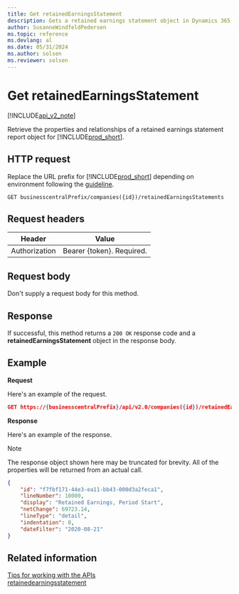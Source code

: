```yaml
---
title: Get retainedEarningsStatement  
description: Gets a retained earnings statement object in Dynamics 365 Business Central.
author: SusanneWindfeldPedersen
ms.topic: reference
ms.devlang: al
ms.date: 05/31/2024
ms.author: solsen
ms.reviewer: solsen
---
```


# Get retainedEarningsStatement

[!INCLUDE[api_v2_note](../../../includes/api_v2_note.md)]

Retrieve the properties and relationships of a retained earnings statement report object for [!INCLUDE[prod_short](../../../includes/prod_short.md)].

## HTTP request
Replace the URL prefix for [!INCLUDE[prod_short](../../../includes/prod_short.md)] depending on environment following the [guideline](../../v2.0/endpoints-apis-for-dynamics.md).
```
GET businesscentralPrefix/companies({id})/retainedEarningsStatements
```

## Request headers

|Header         |Value                     |
|---------------|--------------------------|
|Authorization  |Bearer {token}. Required. |

## Request body
Don't supply a request body for this method.

## Response
If successful, this method returns a ```200 OK``` response code and a **retainedEarningsStatement** object in the response body.

## Example

**Request**

Here's an example of the request.
```json
GET https://{businesscentralPrefix}/api/v2.0/companies({id})/retainedEarningsStatements?$orderby=lineNumber&$filter=dateFilter ge 2019-01-01 and dateFilter le 2020-12-31
```

**Response**

Here's an example of the response. 

> [!NOTE]  
>   The response object shown here may be truncated for brevity. All of the properties will be returned from an actual call.

```json
{
    "id": "f7fbf171-44e3-ea11-bb43-000d3a2feca1",
    "lineNumber": 10000,
    "display": "Retained Earnings, Period Start",
    "netChange": 69723.14,
    "lineType": "detail",
    "indentation": 0,
    "dateFilter": "2020-08-21"
}
```

## Related information
[Tips for working with the APIs](../../../developer/devenv-connect-apps-tips.md)    
[retainedearningsstatement](../resources/dynamics_retainedearningsstatement.md)    
